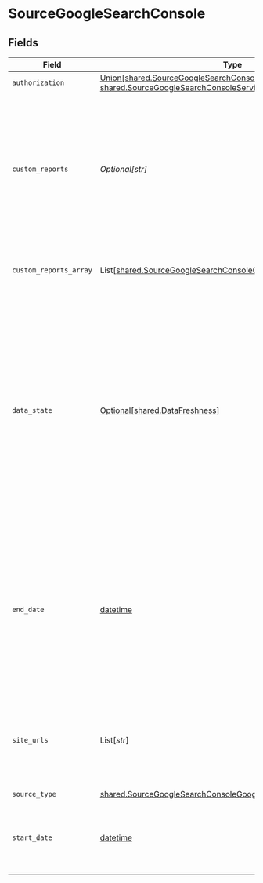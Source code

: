# SourceGoogleSearchConsole


## Fields

| Field                                                                                                                                                                                                                                                                                                                                                                                   | Type                                                                                                                                                                                                                                                                                                                                                                                    | Required                                                                                                                                                                                                                                                                                                                                                                                | Description                                                                                                                                                                                                                                                                                                                                                                             | Example                                                                                                                                                                                                                                                                                                                                                                                 |
| --------------------------------------------------------------------------------------------------------------------------------------------------------------------------------------------------------------------------------------------------------------------------------------------------------------------------------------------------------------------------------------- | --------------------------------------------------------------------------------------------------------------------------------------------------------------------------------------------------------------------------------------------------------------------------------------------------------------------------------------------------------------------------------------- | --------------------------------------------------------------------------------------------------------------------------------------------------------------------------------------------------------------------------------------------------------------------------------------------------------------------------------------------------------------------------------------- | --------------------------------------------------------------------------------------------------------------------------------------------------------------------------------------------------------------------------------------------------------------------------------------------------------------------------------------------------------------------------------------- | --------------------------------------------------------------------------------------------------------------------------------------------------------------------------------------------------------------------------------------------------------------------------------------------------------------------------------------------------------------------------------------- |
| `authorization`                                                                                                                                                                                                                                                                                                                                                                         | [Union[shared.SourceGoogleSearchConsoleOAuth, shared.SourceGoogleSearchConsoleServiceAccountKeyAuthentication]](../../models/shared/authenticationtype.md)                                                                                                                                                                                                                              | :heavy_check_mark:                                                                                                                                                                                                                                                                                                                                                                      | N/A                                                                                                                                                                                                                                                                                                                                                                                     |                                                                                                                                                                                                                                                                                                                                                                                         |
| `custom_reports`                                                                                                                                                                                                                                                                                                                                                                        | *Optional[str]*                                                                                                                                                                                                                                                                                                                                                                         | :heavy_minus_sign:                                                                                                                                                                                                                                                                                                                                                                      | (DEPRCATED) A JSON array describing the custom reports you want to sync from Google Search Console. See our <a href='https://docs.airbyte.com/integrations/sources/google-search-console'>documentation</a> for more information on formulating custom reports.                                                                                                                         |                                                                                                                                                                                                                                                                                                                                                                                         |
| `custom_reports_array`                                                                                                                                                                                                                                                                                                                                                                  | List[[shared.SourceGoogleSearchConsoleCustomReportConfig](../../models/shared/sourcegooglesearchconsolecustomreportconfig.md)]                                                                                                                                                                                                                                                          | :heavy_minus_sign:                                                                                                                                                                                                                                                                                                                                                                      | You can add your Custom Analytics report by creating one.                                                                                                                                                                                                                                                                                                                               |                                                                                                                                                                                                                                                                                                                                                                                         |
| `data_state`                                                                                                                                                                                                                                                                                                                                                                            | [Optional[shared.DataFreshness]](../../models/shared/datafreshness.md)                                                                                                                                                                                                                                                                                                                  | :heavy_minus_sign:                                                                                                                                                                                                                                                                                                                                                                      | If set to 'final', the returned data will include only finalized, stable data. If set to 'all', fresh data will be included. When using Incremental sync mode, we do not recommend setting this parameter to 'all' as it may cause data loss. More information can be found in our <a href='https://docs.airbyte.com/integrations/source/google-search-console'>full documentation</a>. | final                                                                                                                                                                                                                                                                                                                                                                                   |
| `end_date`                                                                                                                                                                                                                                                                                                                                                                              | [datetime](https://docs.python.org/3/library/datetime.html#datetime-objects)                                                                                                                                                                                                                                                                                                            | :heavy_minus_sign:                                                                                                                                                                                                                                                                                                                                                                      | UTC date in the format YYYY-MM-DD. Any data created after this date will not be replicated. Must be greater or equal to the start date field. Leaving this field blank will replicate all data from the start date onward.                                                                                                                                                              | 2021-12-12                                                                                                                                                                                                                                                                                                                                                                              |
| `site_urls`                                                                                                                                                                                                                                                                                                                                                                             | List[*str*]                                                                                                                                                                                                                                                                                                                                                                             | :heavy_check_mark:                                                                                                                                                                                                                                                                                                                                                                      | The URLs of the website property attached to your GSC account. Learn more about properties <a href="https://support.google.com/webmasters/answer/34592?hl=en">here</a>.                                                                                                                                                                                                                 | https://example1.com/                                                                                                                                                                                                                                                                                                                                                                   |
| `source_type`                                                                                                                                                                                                                                                                                                                                                                           | [shared.SourceGoogleSearchConsoleGoogleSearchConsole](../../models/shared/sourcegooglesearchconsolegooglesearchconsole.md)                                                                                                                                                                                                                                                              | :heavy_check_mark:                                                                                                                                                                                                                                                                                                                                                                      | N/A                                                                                                                                                                                                                                                                                                                                                                                     |                                                                                                                                                                                                                                                                                                                                                                                         |
| `start_date`                                                                                                                                                                                                                                                                                                                                                                            | [datetime](https://docs.python.org/3/library/datetime.html#datetime-objects)                                                                                                                                                                                                                                                                                                            | :heavy_minus_sign:                                                                                                                                                                                                                                                                                                                                                                      | UTC date in the format YYYY-MM-DD. Any data before this date will not be replicated.                                                                                                                                                                                                                                                                                                    |                                                                                                                                                                                                                                                                                                                                                                                         |